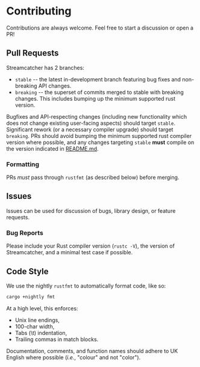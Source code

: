 # Contributing
Contributions are always welcome. Feel free to start a discussion or open a PR!

## Pull Requests
Streamcatcher has 2 branches:

 * `stable` -- the latest in-development branch featuring bug fixes and non-breaking API changes.
 * `breaking` -- the superset of commits merged to stable with breaking changes. This includes bumping up the minimum supported rust version.

Bugfixes and API-respecting changes (including new functionality which does not change existing user-facing aspects) should target `stable`.
Significant rework (or a necessary compiler upgrade) should target `breaking`.
PRs should avoid bumping the minimum supported rust compiler version where possible, and any changes targeting `stable` **must** compile on the version indicated in [README.md].

### Formatting
PRs *must* pass through `rustfmt` (as described below) before merging.

## Issues
Issues can be used for discussion of bugs, library design, or feature requests.

### Bug Reports
Please include your Rust compiler version (`rustc -V`), the version of Streamcatcher, and a minimal test case if possible.

## Code Style
We use the nightly `rustfmt` to automatically format code, like so:

```sh
cargo +nightly fmt
```

At a high level, this enforces:

 * Unix line endings,
 * 100-char width,
 * Tabs (\t) indentation,
 * Trailing commas in match blocks.

Documentation, comments, and function names should adhere to UK English where possible (*i.e.*, "colour" and not "color").

[README.md]: README.md
